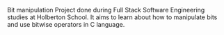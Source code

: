 Bit manipulation
Project done during Full Stack Software Engineering studies at Holberton School. It aims to learn about how to manipulate bits and use bitwise operators in C language.
